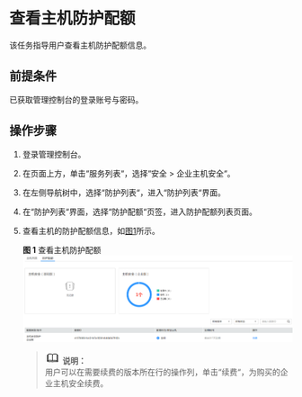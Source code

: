 # 查看主机防护配额<a name="ZH-CN_TOPIC_0150575648"></a>

该任务指导用户查看主机防护配额信息。

## 前提条件<a name="section5331623210436"></a>

已获取管理控制台的登录账号与密码。

## 操作步骤<a name="section1133273245016"></a>

1.  登录管理控制台。
2.  在页面上方，单击“服务列表“，选择“安全  \>  企业主机安全“。
3.  在左侧导航树中，选择“防护列表“，进入“防护列表“界面。
4.  在“防护列表“界面，选择“防护配额“页签，进入防护配额列表页面。
5.  查看主机的防护配额信息，如[图1](#fig918125915391)所示。

    **图 1**  查看主机防护配额<a name="fig918125915391"></a>  
    ![](figures/查看主机防护配额.png "查看主机防护配额")

    >![](public_sys-resources/icon-note.gif) **说明：**   
    >用户可以在需要续费的版本所在行的操作列，单击“续费“，为购买的企业主机安全续费。  


